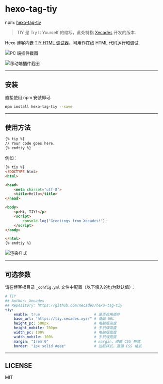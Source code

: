 # hexo-tag-tiy

npm: [hexo-tag-tiy](https://www.npmjs.com/package/hexo-tag-tiy)

> TIY 是 Try It Yourself 的缩写，此处特指 [Xecades](https://github.com/Xecades/) 开发的版本.

Hexo 博客内嵌 [TIY HTML 调试器](https://tiy.xecades.xyz/)，可用作在线 HTML 代码运行和调试.

![PC 端插件截图](/image/pic1.png)

![移动端插件截图](/image/pic2.png)

---

## 安装

直接使用 npm 安装即可.

```bash
npm install hexo-tag-tiy --save
```

---

## 使用方法

```html
{% tiy %}
// Your code goes here.
{% endtiy %}
```

例如：

```html
{% tiy %}
<!DOCTYPE html>
<html>

<head>
    <meta charset="utf-8">
    <title>Hello</title>
</head>

<body>
    <p>Hi, TIY!</p>
    <script>
        console.log("Greetings from Xecades!");
    </script>
</body>

</html>
{% endtiy %}
```

![渲染样式](/image/pic3.png)

---

## 可选参数

请在博客根目录 `_config.yml` 文件中配置（以下填入的均为默认值）：

```yaml
# TIY
## Author: Xecades
## Repository: https://github.com/Xecades/hexo-tag-tiy
tiy:
    enable: true                         # 是否启用插件
    base_url: "https://tiy.xecades.xyz/" # 基础 URL
    height_pc: 500px                     # 电脑版高度
    height_mobile: 700px                 # 手机版高度
    width_pc: 100%                       # 电脑版宽度
    width_mobile: 100%                   # 手机版宽度
    margin: "1rem 0"                     # margin，遵循 CSS 格式
    border: "1px solid #eee"             # 边框样式，遵循 CSS 格式
```

---

## LICENSE

MIT